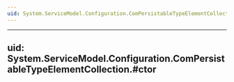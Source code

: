 ```yaml
---
uid: System.ServiceModel.Configuration.ComPersistableTypeElementCollection
---
```


---
uid: System.ServiceModel.Configuration.ComPersistableTypeElementCollection.#ctor
---
